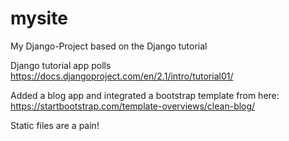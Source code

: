 # mysite
My Django-Project based on the Django tutorial

Django tutorial app polls
https://docs.djangoproject.com/en/2.1/intro/tutorial01/

Added a blog app and integrated a bootstrap template from here:
https://startbootstrap.com/template-overviews/clean-blog/

Static files are a pain!
